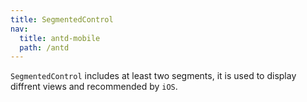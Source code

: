 ```yaml
---
title: SegmentedControl
nav:
  title: antd-mobile
  path: /antd
---
```


`SegmentedControl` includes at least two segments, it is used to display diffrent views and recommended by `iOS`.

<code src="./demo/basic.tsx" />

<API/>